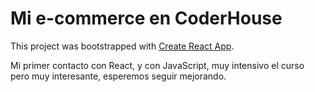 # Mi e-commerce en CoderHouse

This project was bootstrapped with [Create React App](https://github.com/facebook/create-react-app).

Mi primer contacto con React, y con JavaScript, muy intensivo el curso pero muy interesante, esperemos seguir mejorando.
